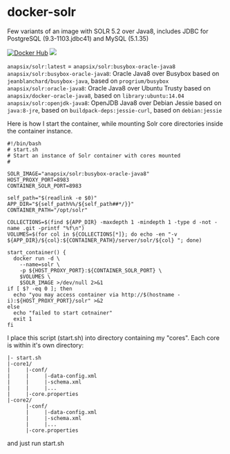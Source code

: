 docker-solr
===================

Few variants of an image with SOLR 5.2 over Java8, includes JDBC for PostgreSQL (9.3-1103.jdbc41) and MySQL (5.1.35)

[![Docker Hub](https://img.shields.io/badge/docker-ready-blue.svg?style=flat-square)](https://registry.hub.docker.com/u/anapsix/solr/) 
[![](https://badge.imagelayers.io/anapsix/solr:latest.svg)](https://imagelayers.io/?images=anapsix/solr:latest)


`anapsix/solr:latest` = `anapsix/solr:busybox-oracle-java8`  
`anapsix/solr:busybox-oracle-java8`: Oracle Java8 over Busybox based on `jeanblanchard/busybox-java`, based on `progrium/busybox`  
`anapsix/solr:oracle-java8`: Oracle Java8 over Ubuntu Trusty based on `anapsix/docker-oracle-java8`, based on `library:ubuntu:14.04`  
`anapsix/solr:openjdk-java8`: OpenJDB Java8 over Debian Jessie based on `java:8-jre`, based on `buildpack-deps:jessie-curl`, based on `debian:jessie`  


Here is how I start the container, while mounting Solr core directories inside the container instance.

    #!/bin/bash
    # start.sh
    # Start an instance of Solr container with cores mounted
    #

    SOLR_IMAGE="anapsix/solr:busybox-oracle-java8"
    HOST_PROXY_PORT=8983
    CONTAINER_SOLR_PORT=8983

    self_path="$(readlink -e $0)"
    APP_DIR="${self_path%%/${self_path##*/}}"
    CONTAINER_PATH="/opt/solr"

    COLLECTIONS=$(find ${APP_DIR} -maxdepth 1 -mindepth 1 -type d -not -name .git -printf "%f\n")
    VOLUMES=$(for col in ${COLLECTIONS[*]}; do echo -en "-v ${APP_DIR}/${col}:${CONTAINER_PATH}/server/solr/${col} "; done)

    start_container() {
      docker run -d \
        --name=solr \
        -p ${HOST_PROXY_PORT}:${CONTAINER_SOLR_PORT} \
        $VOLUMES \
        $SOLR_IMAGE >/dev/null 2>&1
    if [ $? -eq 0 ]; then
      echo "you may access container via http://$(hostname -i):${HOST_PROXY_PORT}/solr" >&2
    else
      echo "failed to start cotnainer"
      exit 1
    fi



I place this script (start.sh) into directory containing my "cores". Each core is within it's own directory:

    |- start.sh
    |-core1/
    |     |-conf/
    |     |     |-data-config.xml
    |     |     |-schema.xml
    |     |     |...
    |     |-core.properties
    |-core2/
          |-conf/
          |     |-data-config.xml
          |     |-schema.xml
          |     |...
          |-core.properties

and just run start.sh
